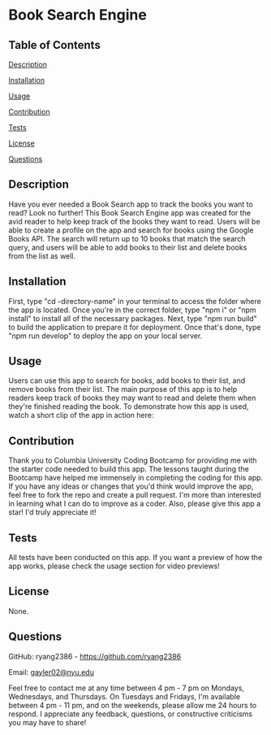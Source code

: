 # Book Search Engine

## Table of Contents

[Description](#Description)

[Installation](#Installation)

[Usage](#Usage)

[Contribution](#Contribution)

[Tests](#Tests)

[License](#License)

[Questions](#Questions)


## Description
Have you ever needed a Book Search app to track the books you want to read? Look no further! This Book Search Engine app was created for the avid reader to help keep track of the books they want to read. Users will be able to create a profile on the app and search for books using the Google Books API. The search will return up to 10 books that match the search query, and users will be able to add books to their list and delete books from the list as well.

## Installation
First, type "cd -directory-name" in your terminal to access the folder where the app is located. Once you're in the correct folder, type "npm i" or "npm install" to install all of the necessary packages. Next, type "npm run build" to build the application to prepare it for deployment. Once that's done, type "npm run develop" to deploy the app on your local server.

## Usage
Users can use this app to search for books, add books to their list, and remove books from their list. The main purpose of this app is to help readers keep track of books they may want to read and delete them when they're finished reading the book. To demonstrate how this app is used, watch a short clip of the app in action here: 

## Contribution
Thank you to Columbia University Coding Bootcamp for providing me with the starter code needed to build this app. The lessons taught during the Bootcamp have helped me immensely in completing the coding for this app. If you have any ideas or changes that you'd think would improve the app, feel free to fork the repo and create a pull request. I'm more than interested in learning what I can do to improve as a coder. Also, please give this app a star! I'd truly appreciate it!

## Tests
All tests have been conducted on this app. If you want a preview of how the app works, please check the usage section for video previews!

## License
None.

## Questions
GitHub: ryang2386 - https://github.com/ryang2386

Email: gayler02@nyu.edu

Feel free to contact me at any time between 4 pm - 7 pm on Mondays, Wednesdays, and Thursdays. On Tuesdays and Fridays, I'm available between 4 pm - 11 pm, and on the weekends, please allow me 24 hours to respond. I appreciate any feedback, questions, or constructive criticisms you may have to share!